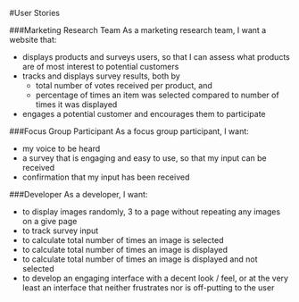 #User Stories

###Marketing Research Team
As a marketing research team, I want a website that:
* displays products and surveys users, so that I can assess what products are of most interest to potential customers
* tracks and displays survey results, both by 
    * total number of votes received per product, and 
    * percentage of times an item was selected compared to number of times it was displayed
* engages a potential customer and encourages them to participate

###Focus Group Participant
As a focus group participant, I want:
* my voice to be heard
* a survey that is engaging and easy to use, so that my input can be received
* confirmation that my input has been received

###Developer
As a developer, I want:
* to display images randomly, 3 to a page without repeating any images on a give page
* to track survey input
* to calculate total number of times an image is selected 
* to calculate total number of times an image is displayed
* to calculate total number of times an image is displayed and not selected
* to develop an engaging interface with a decent look / feel, or at the very least an interface that neither frustrates nor is off-putting to the user


